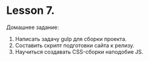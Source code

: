 # Lesson 7. 
Домашнее задание:

1. Написать задачу gulp для сборки проекта.
2. Составить скрипт подготовки сайта к релизу.
3. Научиться создавать CSS-сборки наподобие JS.
